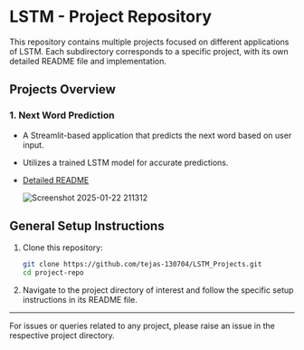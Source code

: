# LSTM - Project Repository

This repository contains multiple projects focused on different applications of LSTM. Each subdirectory corresponds to a specific project, with its own detailed README file and implementation.

## Projects Overview

### 1. **Next Word Prediction**
- A Streamlit-based application that predicts the next word based on user input.
- Utilizes a trained LSTM model for accurate predictions.
- [Detailed README](./next-word-prediction/README.md)

  ![Screenshot 2025-01-22 211312](https://github.com/user-attachments/assets/8639568e-3c82-4e58-b548-7e2675c32995)




## General Setup Instructions
1. Clone this repository:
   ```bash
   git clone https://github.com/tejas-130704/LSTM_Projects.git
   cd project-repo
   ```
2. Navigate to the project directory of interest and follow the specific setup instructions in its README file.


---
For issues or queries related to any project, please raise an issue in the respective project directory.

